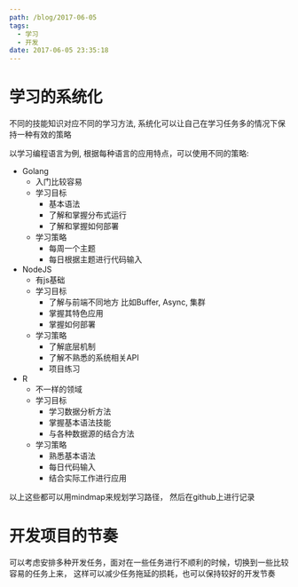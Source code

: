 ```yaml
---
path: /blog/2017-06-05
tags:
  - 学习
  - 开发
date: 2017-06-05 23:35:18
---
```



学习的系统化
===
不同的技能知识对应不同的学习方法, 系统化可以让自己在学习任务多的情况下保持一种有效的策略

以学习编程语言为例, 根据每种语言的应用特点，可以使用不同的策略:

- Golang
  - 入门比较容易
  - 学习目标
    - 基本语法
    - 了解和掌握分布式运行
    - 了解和掌握如何部署
  - 学习策略
    - 每周一个主题
    - 每日根据主题进行代码输入
- NodeJS
  - 有js基础
  - 学习目标
    - 了解与前端不同地方 比如Buffer, Async, 集群
    - 掌握其特色应用
    - 掌握如何部署
  - 学习策略
    - 了解底层机制
    - 了解不熟悉的系统相关API
    - 项目练习
- R
  - 不一样的领域
  - 学习目标
    - 学习数据分析方法
    - 掌握基本语法技能
    - 与各种数据源的结合方法
  - 学习策略
    - 熟悉基本语法
    - 每日代码输入
    - 结合实际工作进行应用

以上这些都可以用mindmap来规划学习路径， 然后在github上进行记录

开发项目的节奏
===
可以考虑安排多种开发任务，面对在一些任务进行不顺利的时候，切换到一些比较容易的任务上来， 这样可以减少任务拖延的损耗，也可以保持较好的开发节奏
